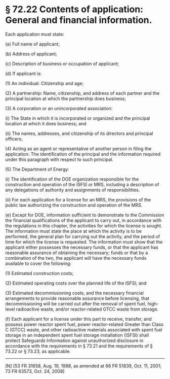 # § 72.22   Contents of application: General and financial information.

Each application must state: 


(a) Full name of applicant;


(b) Address of applicant; 


(c) Description of business or occupation of applicant; 


(d) If applicant is: 


(1) An individual: Citizenship and age; 


(2) A partnership: Name, citizenship, and address of each partner and the principal location at which the partnership does business; 


(3) A corporation or an unincorporated association: 


(i) The State in which it is incorporated or organized and the principal location at which it does business; and 


(ii) The names, addresses, and citizenship of its directors and principal officers; 


(4) Acting as an agent or representative of another person in filing the application: The identification of the principal and the information required under this paragraph with respect to such principal. 


(5) The Department of Energy: 


(i) The identification of the DOE organization responsible for the construction and operation of the ISFSI or MRS, including a description of any delegations of authority and assignments of responsibilities. 


(ii) For each application for a license for an MRS, the provisions of the public law authorizing the construction and operation of the MRS. 


(e) Except for DOE, information sufficient to demonstrate to the Commission the financial qualifications of the applicant to carry out, in accordance with the regulations in this chapter, the activities for which the license is sought. The information must state the place at which the activity is to be performed, the general plan for carrying out the activity, and the period of time for which the license is requested. The information must show that the applicant either possesses the necessary funds, or that the applicant has reasonable assurance of obtaining the necessary; funds or that by a combination of the two, the applicant will have the necessary funds available to cover the following: 


(1) Estimated construction costs; 


(2) Estimated operating costs over the planned life of the ISFSI; and 


(3) Estimated decommissioning costs, and the necessary financial arrangements to provide reasonable assurance before licensing, that decommissioning will be carried out after the removal of spent fuel, high-level radioactive waste, and/or reactor-related GTCC waste from storage.


(f) Each applicant for a license under this part to receive, transfer, and possess power reactor spent fuel, power reactor-related Greater than Class C (GTCC) waste, and other radioactive materials associated with spent fuel storage in an independent spent fuel storage installation (ISFSI) shall protect Safeguards Information against unauthorized disclosure in accordance with the requirements in § 73.21 and the requirements of § 73.22 or § 73.23, as applicable.



---

[N] [53 FR 31658, Aug. 19, 1988, as amended at 66 FR 51839, Oct. 11, 2001; 73 FR 63573, Oct. 24, 2008]




